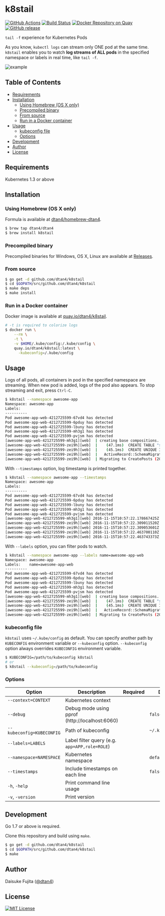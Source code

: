 # k8stail

[![GitHub Actions](https://github.com/dtan4/k8stail/workflows/Test/badge.svg)](https://github.com/dtan4/k8stail/actions?query=workflow%3ATest+branch%3Amaster)
[![Build Status](https://travis-ci.org/dtan4/k8stail.svg?branch=master)](https://travis-ci.org/dtan4/k8stail)
[![Docker Repository on Quay](https://quay.io/repository/dtan4/k8stail/status "Docker Repository on Quay")](https://quay.io/repository/dtan4/k8stail)
[![GitHub release](https://img.shields.io/github/release/dtan4/k8stail.svg)](https://github.com/dtan4/k8stail/releases)

`tail -f` experience for Kubernetes Pods

As you know, `kubectl logs` can stream only ONE pod at the same time. `k8stail` enables you to watch __log streams of ALL pods__ in the specified namespace or labels in real time, like `tail -f`.

![example](_images/example.png)

## Table of Contents

* [Requirements](#requirements)
* [Installation](#installation)
  + [Using Homebrew (OS X only)](#using-homebrew-os-x-only)
  + [Precompiled binary](#precompiled-binary)
  + [From source](#from-source)
  + [Run in a Docker container](#run-in-a-docker-container)
* [Usage](#usage)
  + [kubeconfig file](#kubeconfig-file)
  + [Options](#options)
* [Development](#development)
* [Author](#author)
* [License](#license)

## Requirements

Kubernetes 1.3 or above

## Installation

### Using Homebrew (OS X only)

Formula is available at [dtan4/homebrew-dtan4](https://github.com/dtan4/homebrew-dtan4).

```bash
$ brew tap dtan4/dtan4
$ brew install k8stail
```

### Precompiled binary

Precompiled binaries for Windows, OS X, Linux are available at [Releases](https://github.com/dtan4/k8stail/releases).

### From source

```bash
$ go get -d github.com/dtan4/k8stail
$ cd $GOPATH/src/github.com/dtan4/k8stail
$ make deps
$ make install
```

### Run in a Docker container

Docker image is available at [quay.io/dtan4/k8stail](https://quay.io/repository/dtan4/k8stail).

```bash
# -t is required to colorize logs
$ docker run \
    --rm \
    -t \
    -v $HOME/.kube/config:/.kube/config \
    quay.io/dtan4/k8stail:latest \
      -kubeconfig=/.kube/config
```

## Usage

Logs of all pods, all containers in pod in the specified namespace are streaming. When new pod is added, logs of the pod also appears.
To stop streaming and exit, press `Ctrl-C`.

```bash
$ k8stail --namespace awesome-app
Namespace: awesome-app
Labels:
----------
Pod awesome-app-web-4212725599-67vd4 has detected
Pod awesome-app-web-4212725599-6pduy has detected
Pod awesome-app-web-4212725599-lbuny has detected
Pod awesome-app-web-4212725599-mh3g1 has detected
Pod awesome-app-web-4212725599-pvjsm has detected
[awesome-app-web-4212725599-mh3g1][web]  | creating base compositions...
[awesome-app-web-4212725599-zei9h][web]  |    (47.1ms)  CREATE TABLE "schema_migrations" ("version" character varying NOT NULL)
[awesome-app-web-4212725599-zei9h][web]  |    (45.1ms)  CREATE UNIQUE INDEX  "unique_schema_migrations" ON "schema_migrations"  ("version")
[awesome-app-web-4212725599-zei9h][web]  |   ActiveRecord::SchemaMigration Load (1.8ms)  SELECT "schema_migrations".* FROM "schema_migrations"
[awesome-app-web-4212725599-zei9h][web]  | Migrating to CreatePosts (20160218082522)
```

With `--timestamps` option, log timestamp is printed together.


```bash
$ k8stail --namespace awesome-app --timestamps
Namespace: awesome-app
Labels:
----------
Pod awesome-app-web-4212725599-67vd4 has detected
Pod awesome-app-web-4212725599-6pduy has detected
Pod awesome-app-web-4212725599-lbuny has detected
Pod awesome-app-web-4212725599-mh3g1 has detected
Pod awesome-app-web-4212725599-pvjsm has detected
[awesome-app-web-4212725599-mh3g1][web] 2016-11-15T10:57:22.178667425Z  | creating base compositions...
[awesome-app-web-4212725599-zei9h][web] 2016-11-15T10:57:22.309011520Z  |    (47.1ms)  CREATE TABLE "schema_migrations" ("version" character varying NOT NULL)
[awesome-app-web-4212725599-zei9h][web] 2016-11-15T10:57:22.309053601Z  |    (45.1ms)  CREATE UNIQUE INDEX  "unique_schema_migrations" ON "schema_migrations"  ("version")
[awesome-app-web-4212725599-zei9h][web] 2016-11-15T10:57:22.463700110Z  |   ActiveRecord::SchemaMigration Load (1.8ms)  SELECT "schema_migrations".* FROM "schema_migrations"
[awesome-app-web-4212725599-zei9h][web] 2016-11-15T10:57:22.463743373Z  | Migrating to CreatePosts (20160218082522)
```

With `--labels` option, you can filter pods to watch.

```bash
$ k8stail --namespace awesome-app --labels name=awesome-app-web
Namespace: awesome-app
Labels:    name=awesome-app-web
----------
Pod awesome-app-web-4212725599-67vd4 has detected
Pod awesome-app-web-4212725599-6pduy has detected
Pod awesome-app-web-4212725599-lbuny has detected
Pod awesome-app-web-4212725599-mh3g1 has detected
Pod awesome-app-web-4212725599-pvjsm has detected
[awesome-app-web-4212725599-mh3g1][web]  | creating base compositions...
[awesome-app-web-4212725599-zei9h][web]  |    (47.1ms)  CREATE TABLE "schema_migrations" ("version" character varying NOT NULL)
[awesome-app-web-4212725599-zei9h][web]  |    (45.1ms)  CREATE UNIQUE INDEX  "unique_schema_migrations" ON "schema_migrations"  ("version")
[awesome-app-web-4212725599-zei9h][web]  |   ActiveRecord::SchemaMigration Load (1.8ms)  SELECT "schema_migrations".* FROM "schema_migrations"
[awesome-app-web-4212725599-zei9h][web]  | Migrating to CreatePosts (20160218082522)
```

### kubeconfig file

`k8stail` uses `~/.kube/config` as default. You can specify another path by `KUBECONFIG` environment variable or `--kubeconfig` option. `--kubeconfig` option always overrides `KUBECONFIG` environment variable.

```bash
$ KUBECONFIG=/path/to/kubeconfig k8stail
# or
$ k8stail --kubeconfig=/path/to/kubeconfig
```

### Options

|Option|Description|Required|Default|
|---------|-----------|-------|-------|
|`--context=CONTEXT`|Kubernetes context|||
|`--debug`|Debug mode using pprof (http://localhost:6060)||`false`|
|`--kubeconfig=KUBECONFIG`|Path of kubeconfig||`~/.kube/config`|
|`--labels=LABELS`|Label filter query (e.g. `app=APP,role=ROLE`)|||
|`--namespace=NAMESPACE`|Kubernetes namespace||`default`|
|`--timestamps`|Include timestamps on each line||`false`|
|`-h`, `-help`|Print command line usage|||
|`-v`, `-version`|Print version|||

## Development

Go 1.7 or above is required.

Clone this repository and build using `make`.

```bash
$ go get -d github.com/dtan4/k8stail
$ cd $GOPATH/src/github.com/dtan4/k8stail
$ make
```

## Author

Daisuke Fujita ([@dtan4](https://github.com/dtan4))

## License

[![MIT License](http://img.shields.io/badge/license-MIT-blue.svg?style=flat)](LICENSE)
